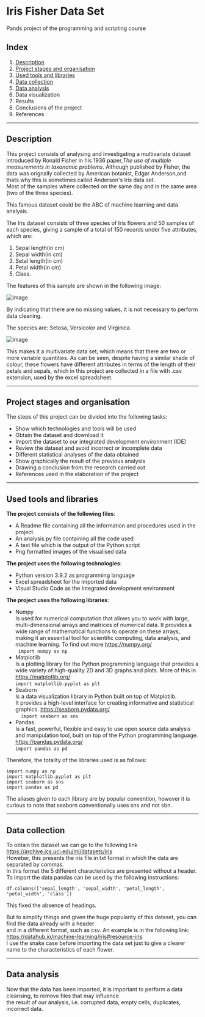 # Iris Fisher Data Set
Pands project of the programming and scripting course

## Index

1. [Description](#description)
2. [Project stages and organisation](#project-stages-and-organisation)
3. [Used tools and libraries](#used-tools-and-libraries)
4. [Data collection](#data-collection)
5. [Data analysis](#data-analysis)
6. Data visualization
7. Results
8. Conclusions of the project
9. References

___

 ## Description





This project consists of analysing and investigating a multivariate dataset introduced
by Ronald Fisher in his 1936 paper,_The use of multiple measurements in taxonomic problems_.
Although published by Fisher, the data was orignally collected by American botanist, Edgar Anderson,and thats why this is sometimes called Anderson's Iris data set.  
Most of the samples where collected on the same day and in the same area (two of the three species).

This famous dataset could be the ABC of machine learning and data analysis.  

The Iris dataset consists of three species of Iris flowers and 50 samples of each species, giving a sample of a total of 150 records under five attributes, which are:
1. Sepal length(in cm)
2. Sepal width(in cm)
3. Setal length(in cm)
4. Petal width(in cm)
5. Class.

The features of this sample are shown in the following image:

![image](https://user-images.githubusercontent.com/110190460/234045122-186ab79b-4fbc-4065-ac3e-017c0e1b97ee.png)

By indicating that there are no missing values, it is not necessary to perform data cleaning. 



The species are: Setosa, Versicolor and Virginica.  

![image](https://user-images.githubusercontent.com/110190460/234044887-5cf5d38c-8ac7-4846-98d3-bbc213e6f32a.png)



This makes it a multivariate data set, which means that there are two or more variable quantities.
As can be seen, despite having a similar shade of colour, these flowers have different attributes in terms
of the length of their petals and sepals, which in this project are collected in a file with .csv extension, used by the excel spreadsheet.
___
## Project stages and organisation

The steps of this project can be divided into the following tasks: 
* Show which technologies and tools will be used
* Obtain the dataset and download it
* Import the dataset to our integrated development environment (IDE) 
* Review the dataset and avoid incorrect or incomplete data
* Different statistical analyses of the data obtained
* Show graphically the result of the previous analysis
* Drawing a conclusion from the research carried out
* References used in the elaboration of the project

___

## Used tools and libraries
**The project consists of the following files**:

* A Readme file containing all the information and procedures used in the project.  
* An analysis.py file containing all the code used
* A text file which is the output of the Python script
* Png formatted images of the visualised data

**The project uses the following technologies**:

* Python version 3.9.2 as programming language
* Excel spreadsheet for the imported data
* Visual Studio Code as the Integrated development environment 

**The project uses the following libraries**:

* Numpy  
Is used for numerical computation that allows you to work with large, multi-dimensional arrays and matrices of numerical data. It provides a wide range of mathematical functions to operate on these arrays, making it an essential tool for scientific computing, data analysis, and machine learning. To find out more https://numpy.org/  
`` 
import numpy as np
``  
* Matplotlib  
Is a plotting library for the Python programming language that provides a wide variety of high-quality 2D and 3D graphs and plots. More of this in https://matplotlib.org/  
``
import matplotlib.pyplot as plt
``
* Seaborn  
Is a data visualization library in Python built on top of Matplotlib.  
It provides a high-level interface for creating informative and statistical graphics. https://seaborn.pydata.org/  
``  
import seaborn as sns 
``
* Pandas  
Is a fast, powerful, flexible and easy to use open source data analysis and manipulation tool, built on top of the Python programming language.
https://pandas.pydata.org/  
``
import pandas as pd
``  

Therefore, the totality of the libraries used is as follows:  
```
import numpy as np
import matplotlib.pyplot as plt
import seaborn as sns
import pandas as pd
```

The aliases given to each library are by popular convention, however it is curious to note that seaborn conventionally uses sns and not sbn.  
___

## Data collection
To obtain the dataset we can go to the following link  
https://archive.ics.uci.edu/ml/datasets/iris  
Howeber, this presents the iris file in txt format in which the data are separated by commas.  
In this format the 5 different characteristics are presented without a header.  
To import the data pandas can be used by the following instructions:  

``
df.columns(['sepal_length', 'sepal_width', 'petal_length', 'petal_width', 'class'])
``  

This fixed the absence of headings.  

But to simplify things and given the huge popularity of this dataset, you can find the data already with a header  
and in a different format, such as csv. An example is in the following link:  
https://datahub.io/machine-learning/iris#resource-iris  
I use the snake case before importing the data set just to give a clearer name to the characteristics of each flower.

___

## Data analysis

Now that the data has been imported, it is important to perform a data cleansing, to remove files that may influence  
the result of our analysis, i.e. corrupted data, empty cells, duplicates, incorrect data.































